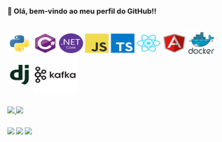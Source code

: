 ### 👋 Olá, bem-vindo ao meu perfil do GitHub!!

<div style="display: inline_block"><br>
  <img align="center" alt="Python" height="45" width="55" src="https://raw.githubusercontent.com/devicons/devicon/master/icons/python/python-original.svg">
    <img align="center" alt="Rafa-Ts" height="45" width="55" src="https://raw.githubusercontent.com/devicons/devicon/master/icons/csharp/csharp-original.svg">
    <img align="center" alt="Rafa-Ts" height="45" width="55" src="https://raw.githubusercontent.com/devicons/devicon/master/icons/dotnetcore/dotnetcore-original.svg">
    <img align="center" alt="Js" height="45" width="55" src="https://raw.githubusercontent.com/devicons/devicon/master/icons/javascript/javascript-original.svg">
    <img align="center" alt="Rafa-Ts" height="45" width="55" src="https://raw.githubusercontent.com/devicons/devicon/master/icons/typescript/typescript-original.svg">
    <img align="center" alt="React" height="45" width="55" src="https://raw.githubusercontent.com/devicons/devicon/master/icons/react/react-original.svg">
    <img align="center" alt="HTML" height="45" width="55" src="https://raw.githubusercontent.com/devicons/devicon/master/icons/angularjs/angularjs-original.svg">
    <img align="center" alt="CSS" height="60" width="60" src="https://raw.githubusercontent.com/devicons/devicon/master/icons/docker/docker-original-wordmark.svg">
    <img align="center" alt="CSS" height="45" width="55" src="https://raw.githubusercontent.com/devicons/devicon/master/icons/django/django-plain.svg">
    <img align="center" alt="R" height="85" width="100" src="https://raw.githubusercontent.com/devicons/devicon/master/icons/apachekafka/apachekafka-original-wordmark.svg">
</div>

##

 <div>
  <a href="https://github.com/ricardobohadana">
  <img height="180em" src="https://github-readme-stats.vercel.app/api?username=ricardobohadana&show_icons=true&theme=slateorange&include_all_commits=true&count_private=true"/>
  <img height="180em" src="https://github-readme-stats.vercel.app/api/top-langs/?username=ricardobohadana&layout=compact&langs_count=7&theme=nightowl&exclude_repo=PredictiveMaintenance,SendScriptWhatsApp"/>
</div>

  
  ##
 
<div> 
<!--   <a href="https://www.youtube.com/channel/UC_-uuuZbY0AAt9CViNzvc-Q" target="_blank"><img src="https://img.shields.io/badge/YouTube-FF0000?style=for-the-badge&logo=youtube&logoColor=white" target="_blank"></a> -->
  <a href="https://instagram.com/ricardobohadana" target="_blank"><img src="https://img.shields.io/badge/-Instagram-%23E4405F?style=for-the-badge&logo=instagram&logoColor=white" target="_blank"></a>
<!--  	<a href="https://www.twitch.tv/ricardobohadana" target="_blank"><img src="https://img.shields.io/badge/Twitch-9146FF?style=for-the-badge&logo=twitch&logoColor=white" target="_blank"></a> -->
<!--  <a href="https://discord.gg/pDbY76q8Qf" target="_blank"><img src="https://img.shields.io/badge/Discord-7289DA?style=for-the-badge&logo=discord&logoColor=white" target="_blank"></a>  -->
  <a href = "mailto:bmartinsricardo@gmail.com"><img src="https://img.shields.io/badge/-Gmail-%23333?style=for-the-badge&logo=gmail&logoColor=white" target="_blank"></a>
  <a href="https://www.linkedin.com/in/ricardobohadana/" target="_blank"><img src="https://img.shields.io/badge/-LinkedIn-%230077B5?style=for-the-badge&logo=linkedin&logoColor=white" target="_blank"></a> 
 
<!--   ![Snake animation](https://github.com/ricardobohadana/ricardobohadana/blob/output/github-contribution-grid-snake.svg) -->
 
</div>
